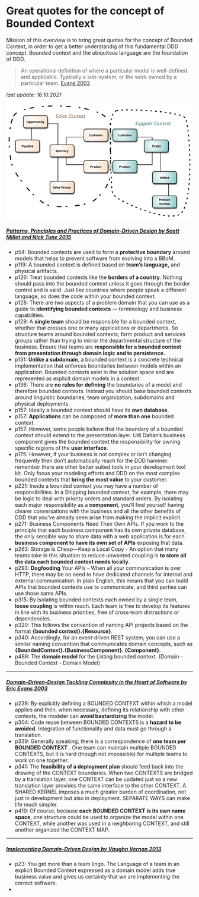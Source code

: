 # Great quotes for the concept of Bounded Context 

Mission of this overview is to bring great quotes for the concept of Bounded Context, in order to get a better understandig of this fundamental DDD concept. Bounded context and the ubiquitous language are the foundation of DDD.

> An operational definition of where a particular model is well-defined and applicable. Typically a sub-system, or the work owned by a particular team. [Evans 2003](https://pubs.opengroup.org/architecture/o-aa-standard/DDD-strategic-patterns.html#context-map)

*last update: 16.10.2021*


![Domain Driven Design](./img/sketch.png)

##### [Patterns, Principles and Practices of Domain-Driven Design by Scott Millet and Nick Tune 2015](https://github.com/bmihovski/software-development-ebooks-1/blob/master/%5BPatterns%2C%20Principles%2C%20and%20Practices%20of%20Domain-Driven%20Design%20Kindle%20Edition%20by%20Scott%20Millett%20-%202015%5D.pdf)


* p54: Bounded contexts are used to form a **protective boundary** around models that helps to prevent software from evolving into a BBoM.
* p119: A bounded context is defined based on **team’s language,** and physical artifacts. 
* p126: Treat bounded contexts like the **borders of a country**. Nothing should pass into the bounded context unless it goes through the border control and is valid. Just like countries where people speak a different language, so does the code within your bounded context. 
* p128: There are two aspects of a problem domain that you can use as a guide to **identifying bounded contexts** — terminology and business capabilities. 
* p129: A **single team** should be responsible for a bounded context, whether that crosses one or many applications or departments. So structure teams around bounded contexts; form product and services groups rather than trying to mirror the departmental structure of the business. Ensure that teams are **responsible for a bounded context from presentation through domain logic and to persistence.**
* p131: **Unlike a subdomain**, a bounded context is a concrete technical implementation that enforces boundaries between models within an application. Bounded contexts exist in the solution space and are represented as explicit domain models in a context.
* p136: There are **no rules for defining** the boundaries of a model and therefore bounded contexts. Instead you should base bounded contexts around linguistic boundaries, team organization, subdomains and physical deployments.
* p157:  Ideally a bounded context should have its **own database**.
* p157: **Applications** can be composed of **more than one** bounded context. 
* p157: However, some people believe that the boundary of a bounded context should extend to the presentation layer. Udi Dahan’s business component gives the bounded context the responsibility for owning specific regions of the **user interface**. 
* p175: However, if your business is not complex or isn’t changing frequently then don’t automatically reach for the DDD hammer: remember there are other better suited tools in your development tool kit. Only focus your modeling efforts and DDD on the most complex bounded contexts that **bring the most value** to your customer. 
* p221: Inside a bounded context you may have a number of responsibilities. In a Shipping bounded context, for example, there may be logic to deal with priority orders and standard orders. By isolating each major responsibility as a **component**, you’ll find yourself having clearer conversations with the business and all the other benefits of DDD that you’ve already seen arise from making the implicit explicit.
* p271: Business Components Need Their Own APIs. If you work to the principle that each business component has its own private database, the only sensible way to share data with a web application is for each **business component to have its own set of APIs** exposing that data. 
* p263: Storage Is Cheap—Keep a Local Copy - An option that many teams take in this situation to reduce unwanted coupling is **to store all the data each bounded context needs locally**. 
* p293: **Dogfooding** Your APIs - When all your communication is over HTTP, there may be no need to have dedicated channels for internal and external communication. In plain English, this means that you can build APIs that bounded contexts use to communicate, and third parties can use those same APIs.
* p315: By isolating bounded contexts each owned by a single team, **loose coupling** is within reach. Each team is free to develop its features in line with its business priorities, free of cross‐team distractions or dependencies.
* p320: This follows the convention of naming API projects based on the format **{bounded context}.{Resource}**. 
* p340: Accordingly, for an event‐driven REST system, you can use a similar naming convention that communicates domain concepts, such as **{BoundedContext}.{BusinessComponent}. {Component}**.
* p489:  The **domain model** for the Listing bounded context. (Domain - Bounded Context - Domain Model)

___

##### [Domain-Driven-Design Tackling Complexity in the Heart of Software by Eric Evans 2003](https://github.com/gg-daddy/ebooks/blob/master/Eric%20Evans%202003%20-%20Domain-Driven%20Design%20-%20Tackling%20Complexity%20in%20the%20Heart%20of%20Software.pdf)
* p239: By explicitly defining a BOUNDED CONTEXT within which a model applies and then, when necessary, defining its relationship with other contexts, the modeler can **avoid bastardizing** the model.
* p304: Code reuse between BOUNDED CONTEXTS is a **hazard to be avoided**. Integration of functionality and data must go through a translation.
* p339: Generally speaking, there is a correspondence of **one team per BOUNDED CONTEXT** . One team can maintain multiple BOUNDED CONTEXTS, but it is hard (though not impossible) for multiple teams to work on one together.
* p341: The **feasibility of a deployment plan** should feed back into the drawing of the CONTEXT boundaries. When two CONTEXTS are bridged by a translation layer, one CONTEXT can be updated just so a new translation layer provides the same interface to the other CONTEXT. A SHARED KERNEL imposes a much greater burden of coordination, not just in development but also in deployment. SEPARATE WAYS can make life much simpler.
* p419: Of course, because **each BOUNDED CONTEXT is its own name space**, one structure could be used to organize the model within one CONTEXT, while another was used in a neighboring CONTEXT, and still another organized the CONTEXT MAP.


___

##### [Implementing Domain-Driven Design by Vaughn Vernon 2013](https://ptgmedia.pearsoncmg.com/images/9780321834577/samplepages/0321834577.pdf)
* p23:  You get more than a team lingo. The Language of a team in an explicit Bounded Context expressed as a domain model adds true business value and gives us certainty that we are implementing the correct software.
* 
